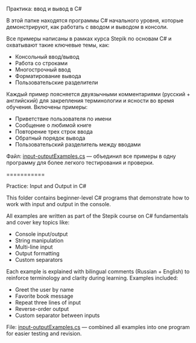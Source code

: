 Практика: ввод и вывод в C#

В этой папке находятся программы C# начального уровня, которые демонстрируют, как работать с вводом и выводом в консоли.

Все примеры написаны в рамках курса Stepik по основам C# и охватывают такие ключевые темы, как:
- Консольный ввод/вывод
- Работа со строками
- Многострочный ввод
- Форматирование вывода
- Пользовательские разделители

Каждый пример поясняется двуязычными комментариями (русский + английский) для закрепления терминологии и ясности во время обучения.
Включены примеры:
- Приветствие пользователя по имени
- Сообщение о любимой книге
- Повторение трех строк ввода
- Обратный порядок вывода
- Пользовательский разделитель между вводами

Файл: [input-outputExamples.cs](stepik/practice/input-output/input-outputExamples.cs) — объединил все примеры в одну программу для более легкого тестирования и проверки.

===========

Practice: Input and Output in C#

This folder contains beginner-level C# programs that demonstrate how to work with input and output in the console.

All examples are written as part of the Stepik course on C# fundamentals and cover key topics like:
- Console input/output
- String manipulation
- Multi-line input
- Output formatting
- Custom separators
 
Each example is explained with bilingual comments (Russian + English) to reinforce terminology and clarity during learning.
Examples included:
- Greet the user by name
- Favorite book message
- Repeat three lines of input
- Reverse-order output
- Custom separator between inputs

File: [input-outputExamples.cs](stepik/practice/input-output/input-outputExamples.cs) — combined all examples into one program for easier testing and revision.

